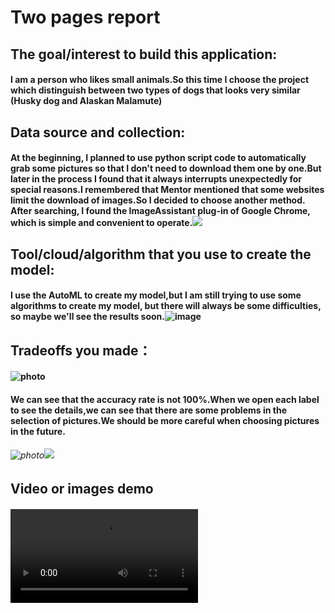# Two pages report

## The goal/interest to build this application:
#### I am a person who likes small animals.So this time I choose the project which distinguish between two types of dogs that looks very similar (Husky dog and Alaskan Malamute)

## Data source and collection: 
#### At the beginning, I planned to use python script code to automatically grab some pictures so that I don't need to download them one by one.But later in the process I found that it always interrupts unexpectedly for special reasons.I remembered that Mentor mentioned that some websites limit the download of images.So I decided to choose another method. After searching, I found the ImageAssistant plug-in of Google Chrome, which is simple and convenient to operate.![](https://github.com/Sam-songchen/final-project/blob/master/images/IMAGEASSISTANT.png)

## Tool/cloud/algorithm that you use to create the model:
#### I use the AutoML to create my model,but I am still trying to use some algorithms to create my model, but there will always be some difficulties, so maybe we'll see the results soon.![image](https://github.com/Sam-songchen/final-project/blob/master/images/train.png)

## Tradeoffs you made：
#### ![photo](https://github.com/Sam-songchen/final-project/blob/master/images/evaluate.png)
#### We can see that the accuracy rate is not 100%.When we open each label to see the details,we can see that there are some problems in the selection of pictures.We should be more careful when choosing pictures in the future.
###### ![photo](https://github.com/Sam-songchen/final-project/blob/master/images/%E9%94%99%E8%AF%AF1.png)![](https://github.com/Sam-songchen/final-project/blob/master/images/%E9%94%99%E8%AF%AF2.png)

## Video or images demo
#### ![photo](https://github.com/Sam-songchen/final-project/blob/master/images/2020-01-27%2011-52-46.mkv)
